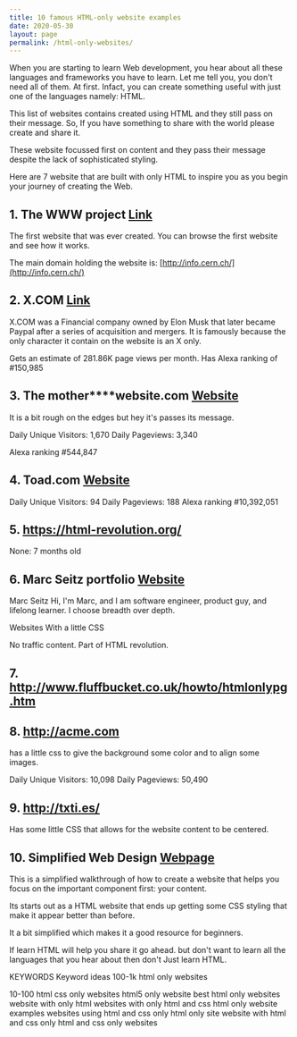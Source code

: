 ```yaml
---
title: 10 famous HTML-only website examples
date: 2020-05-30
layout: page
permalink: /html-only-websites/
---
```

When you are starting to learn Web development, you hear about all these languages and frameworks you have to learn. Let me tell you, you don't need all of them. At first. Infact, you can create something useful with just one of the languages namely: HTML.

This list of websites contains created using HTML and they still pass on their message.
So, If you have something to share with the world please create and share it.

These website focussed first on content and they pass their message despite the lack of sophisticated styling.

Here are 7 website that are built with only HTML to inspire you as you begin your journey of creating the Web.

## 1. The WWW project [Link](http://info.cern.ch/hypertext/WWW/TheProject.html)
The first website that was ever created.
You can browse the first website and see how it works.

The main domain holding the website is: [http://info.cern.ch/](http://info.cern.ch/)


## 2. X.COM [Link](http://x.com)
X.COM was a Financial company owned by Elon Musk that later became Paypal after a series of acquisition and mergers.
It is famously because the only character it contain on the website is an X only. 

Gets an estimate of 281.86K page views per month.
Has Alexa ranking of #150,985

## 3. The mother****website.com [Website](http://motherfuckingwebsite.com/)
It is a bit rough on the edges but hey it's passes its message.

Daily Unique Visitors:  1,670
Daily Pageviews:    3,340

Alexa ranking #544,847


## 4. Toad.com [Website](http://www.toad.com/)

Daily Unique Visitors:  94
Daily Pageviews:    188
    Alexa ranking #10,392,051

## 5. https://html-revolution.org/

None: 7 months old


## 6. Marc Seitz portfolio [Website](https://mfts.io/)

Marc Seitz
Hi, I'm Marc, and I am software engineer, product guy, and lifelong learner. I choose breadth over depth.

Websites With a little CSS

No traffic content.
Part of HTML revolution.

## 7. http://www.fluffbucket.co.uk/howto/htmlonlypg.htm



## 8. http://acme.com

has a little css to give the background some color and to align some images.


Daily Unique Visitors:  10,098
Daily Pageviews:    50,490

## 9. http://txti.es/

Has some little CSS that allows for the website content to be centered.

## 10. Simplified Web Design [Webpage](https://jgthms.com/web-design-in-4-minutes/)
This is a simplified walkthrough of how to create a website that helps you focus on the important component first: your content. 

Its starts out as a HTML website that ends up getting some CSS styling that make it appear better than before.

It a bit simplified which makes it a good resource for beginners.


If learn HTML will help you share it go ahead. but don't want to learn all the languages that you hear about then don't  Just learn HTML. 

KEYWORDS
Keyword ideas
100-1k
html only websites

10-100
html css only websites
html5 only website
best html only websites
website with only html
websites with only html and css
html only website examples
websites using html and css only
html only site
website with html and css only
html and css only websites

